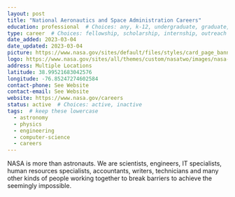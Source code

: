 ```yaml
---
layout: post
title: "National Aeronautics and Space Administration Careers"
education: professional  # Choices: any, k-12, undergraduate, graduate, professional
type: career  # Choices: fellowship, scholarship, internship, outreach
date_added: 2023-03-04
date_updated: 2023-03-04
picture: https://www.nasa.gov/sites/default/files/styles/card_page_banner/public/thumbnails/image/careers-at-nasa-.jpg
logo: https://www.nasa.gov/sites/all/themes/custom/nasatwo/images/nasa-logo.svg
address: Multiple Locations
latitude: 38.99521683042576
longitude: -76.85247274602584
contact-phone: See Website
contact-email: See Website
website: https://www.nasa.gov/careers
status: active  # Choices: active, inactive
tags:  # keep these lowercase
  - astronomy
  - physics
  - engineering
  - computer-science
  - careers
---
```


NASA is more than astronauts. We are scientists, engineers, IT specialists, human resources specialists, accountants, writers, technicians and many other kinds of people working together to break barriers to achieve the seemingly impossible.